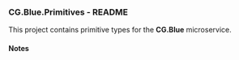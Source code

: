 
### CG.Blue.Primitives - README

This project contains primitive types for the **CG.Blue** microservice.

#### Notes






